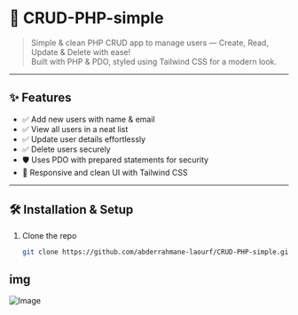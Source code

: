 # 🚀 CRUD-PHP-simple

> Simple & clean PHP CRUD app to manage users — Create, Read, Update & Delete with ease!  
> Built with PHP & PDO, styled using Tailwind CSS for a modern look.
---

## ✨ Features
- ✅ Add new users with name & email  
- ✅ View all users in a neat list  
- ✅ Update user details effortlessly  
- ✅ Delete users securely  
- 🛡️ Uses PDO with prepared statements for security  
- 🎨 Responsive and clean UI with Tailwind CSS  

---

## 🛠️ Installation & Setup

1. Clone the repo  
   ```bash
   git clone https://github.com/abderrahmane-laourf/CRUD-PHP-simple.git

## img
![Image](https://github.com/user-attachments/assets/2f131cf2-e30b-4b98-844d-90cd6fa8a277)
